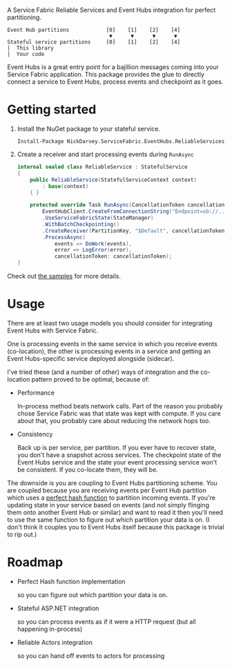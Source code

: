 ﻿A Service Fabric Reliable Services and Event Hubs integration for perfect partitioning.

```
Event Hub partitions            [0]    [1]    [2]    [4]
                                 ▼      ▼      ▼      ▼
Stateful service partitions     [0]    [1]    [2]    [4]
|  This library
|  Your code
```

Event Hubs is a great entry point for a bajillion messages coming into your Service Fabric application.
This package provides the glue to directly connect a service to Event Hubs, process events and checkpoint as it goes.


# Getting started

1. Install the NuGet package to your stateful service.

    `Install-Package NickDarvey.ServiceFabric.EventHubs.ReliableServices`

1. Create a receiver and start processing events during `RunAsync`

    ```csharp
    internal sealed class ReliableService : StatefulService
    {
        public ReliableService(StatefulServiceContext context)
            : base(context)
        { }

        protected override Task RunAsync(CancellationToken cancellationToken) =>
            EventHubClient.CreateFromConnectionString("Endpoint=sb://...")
            .UseServiceFabricState(StateManager)
            .WithBatchCheckpointing()
            .CreateReceiver(PartitionKey, "$Default", cancellationToken)
            .ProcessAsync(
                events => DoWork(events),
                error => LogError(error),
                cancellationToken: cancellationToken);
    }
    ```

Check out [the samples](./Samples) for more details.


# Usage
There are at least two usage models you should consider for integrating Event Hubs with Service Fabric.

One is processing events in the same service in which you receive events (co-location),
the other is processing events in a service and getting an Event Hubs-specific service deployed alongside (sidecar).

I've tried these (and a number of other) ways of integration and the co-location pattern proved to be optimal, because of:

* Performance
  
  In-process method beats network calls.
  Part of the reason you probably chose Service Fabric was that state was kept with compute.
  If you care about that, you probably care about reducing the network hops too.

* Consistency
  
  Back up is per service, per partition. If you ever have to recover state, you don't have a snapshot across services.
  The checkpoint state of the Event Hubs service and the state your event processing service won't be consistent.
  If you co-locate them, they will be.

The downside is you are coupling to Event Hubs partitioning scheme.
You are coupled because you are receiving events per Event Hub partition which uses a [perfect hash function](./) to partition incoming events.
If you're updating state in your service based on events (and not simply flinging them onto another Event Hub or similar) and want to read it then you'll need to use the same function to figure out which partition your data is on.
(I don't think it couples you to Event Hubs itself because this package is trivial to rip out.)


# Roadmap
* Perfect Hash function implementation

  so you can figure out which partition your data is on.

* Stateful ASP.NET integration

  so you can process events as if it were a HTTP request (but all happening in-process)

* Reliable Actors integration
  
  so you can hand off events to actors for processing


